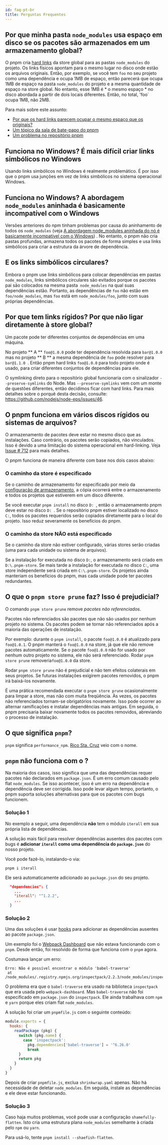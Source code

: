 ```yaml
---
id: faq-pt-br
title: Perguntas Frequentes
---
```



## Por que minha pasta `node_modules` usa espaço em disco se os pacotes são armazenados em um armazenamento global?

O pnpm cria [hard links](https://en.wikipedia.org/wiki/Hard_link) da store global para as pastas `node_modules` do projeto.
Os links físicos apontam para o mesmo lugar no disco onde estão os arquivos originais.
Então, por exemplo, se você tem `foo` no seu projeto como uma dependência e ocupa 1MB de espaço,
então parecerá que ocupa 1MB de espaço na pasta `node_modules` do projeto e
a mesma quantidade de espaço na store global. No entanto, esse 1MB é * o mesmo espaço * no disco
abordada a partir de dois locais diferentes. Então, no total, 'foo` ocupa 1MB,
não 2MB.

Para mais sobre este assunto:

* [Por que os hard links parecem ocupar o mesmo espaço que os originais?](https://unix.stackexchange.com/questions/88423/why-do-hard-links-seem-to-take-the-same-space-as-the-originals)
* [Um tópico da sala de bate-papo do pnpm](https://gist.github.com/zkochan/106cfef49f8476b753a9cbbf9c65aff1)
* [Um problema no repositório pnpm](https://github.com/pnpm/pnpm/issues/794)

## Funciona no Windows? É mais difícil criar links simbólicos no Windows

Usando links simbólicos no Windows é realmente problemático. É por isso que o pnpm usa junções em vez de links simbólicos no sistema operacional Windows.

## Funciona no Windows? A abordagem `node_modules` aninhada é basicamente incompatível com o Windows

Versões anteriores do npm tinham problemas por causa do aninhamento de todos os `node_modules` (veja [A abordagem node_modules aninhada do nó é basicamente incompatível com o Windows](https://github.com/nodejs/node-v0.x-archive/issues/6960)) . No entanto, o pnpm não cria pastas profundas, armazena todos os pacotes de forma simples e usa links simbólicos para criar a estrutura da árvore de dependência.

## E os links simbólicos circulares?

Embora o pnpm use links simbólicos para colocar dependências em pastas `node_modules`, links simbólicos circulares são evitados porque os pacotes pai são colocados na mesma pasta` node_modules` na qual suas dependências estão. Portanto, as dependências de `foo` não estão em `foo/node_modules`, mas `foo` está em `node_modules/foo`, junto com suas próprias dependências.

## Por que tem links rígidos? Por que não ligar diretamente à store global?

Um pacote pode ter diferentes conjuntos de dependências em uma máquina.

No projeto ** A ** `foo@1.0.0` pode ter dependência resolvida para `bar@1.0.0` mas no projeto ** B ** a mesma dependência de `foo` pode resolver para `bar@1.1.0 `. Então pnpm hard links `foo@1.0.0` para todo projeto onde é usado, para criar diferentes conjuntos de dependências para ele.

O symlinking direto para o repositório global funcionaria com o sinalizador `--preserve-symlinks` do Node. Mas `--preserve-symlinks` vem
com um monte de questões diferentes, então decidimos ficar com hard links.
Para mais detalhes sobre o porquê desta decisão, consulte: https://github.com/nodejs/node-eps/issues/46.

## O pnpm funciona em vários discos rígidos ou sistemas de arquivos?

O armazenamento de pacotes deve estar no mesmo disco que as instalações.
Caso contrário, os pacotes serão copiados, não vinculados.
Isso é devido a uma limitação do sistema operacional em hard-linking. Veja [Issue # 712](https://github.com/pnpm/pnpm/issues/712) para mais detalhes.

O pnpm funciona de maneira diferente com base nos dois casos abaixo:

### O caminho da store é especificado

Se o caminho de armazenamento for especificado por meio da [configuração de armazenamento](configuring.md), a cópia ocorrerá entre o armazenamento e todos os projetos que estiverem em um disco diferente.

Se você executar `pnpm install` no disco `D: `, então o armazenamento pnpm deve estar no disco `D: `.
Se o repositório pnpm estiver localizado no disco `C:`, todos os pacotes requeridos serão copiados diretamente para o local do projeto.
Isso reduz severamente os benefícios do pnpm.

### O caminho da store NÃO está especificado

Se o caminho da store não estiver configurado, várias stores serão criadas (uma para cada unidade ou sistema de arquivos).

Se a instalação for executada no disco `D:`, o armazenamento será criado em `D:\.pnpm-store`.
Se mais tarde a instalação for executada no disco `C:`, uma store independente será criada em `C:\.pnpm-store`.
Os projetos ainda manteriam os benefícios do pnpm, mas cada unidade pode ter pacotes redundantes.

## O que o `pnpm store prune` faz? Isso é prejudicial?

O comando `pnpm store prune` remove _pacotes não referenciados_.

Pacotes não referenciados são pacotes que não são usados ​​por nenhum projeto no sistema.
Os pacotes podem se tornar não referenciados após a maioria das operações de instalação.

Por exemplo: durante o `pnpm install`, o pacote `foo@1.0.0` é atualizado para `foo@1.0.1`.
O pnpm manterá o `foo@1.0.0` na store, já que ele não remove pacotes automaticamente.
Se o pacote `foo@1.0.0` não for usado por nenhum outro projeto no sistema, ele não será referenciado.
Rodar `pnpm store prune` removeria`foo@1.0.0` da store.

Rodar `pnpm store prune` não é prejudicial e não tem efeitos colaterais em seus projetos.
Se futuras instalações exigirem pacotes removidos, o pnpm irá baixá-los novamente.

É uma prática recomendada executar o `pnpm store prune` ocasionalmente para limpar a store, mas não com muita freqüência.
Às vezes, os pacotes não referenciados tornam-se obrigatórios novamente.
Isso pode ocorrer ao alternar ramificações e instalar dependências mais antigas.
Em seguida, o pnpm precisaria baixar novamente todos os pacotes removidos, abreviando o processo de instalação.

## O que significa `pnpm`?

`pnpm` significa `performance_npm`. [Rico Sta. Cruz](https://github.com/rstacruz/) veio com o nome.

## `pnpm` não funciona com o <SEU-PROJETO>?

Na maioria dos casos, isso significa que uma das dependências requer pacotes não declarados em `package.json`.
É um erro comum causado pelo flat `node_modules`. Se isso acontecer, isso é um erro na dependência e
dependência deve ser corrigida. Isso pode levar algum tempo, portanto, o pnpm suporta soluções alternativas para que os pacotes com bugs funcionem.

### Solução 1

No exemplo a seguir, uma dependência **não** tem o módulo `iterall` em sua própria lista de dependências.

A solução mais fácil para resolver dependências ausentes dos pacotes com bugs é **adicionar `iterall` como uma dependência do `package.json`** do nosso projeto.

Você pode fazê-lo, instalando-o via:

`pnpm i iterall`

Ele será automaticamente adicionado ao `package.json` do seu projeto.

```json
  "dependencies": {
    ...
    "iterall": "^1.2.2",
    ...
  }
```

### Solução 2

Uma das soluções é usar [hooks](hooks.md) para adicionar as dependências ausentes ao pacote `package.json`.

Um exemplo foi o [Webpack Dashboard](https://github.com/pnpm/pnpm/issues/1043) que não estava funcionando com o `pnpm`. Desde então, foi resolvido de forma que funciona com o `pnpm` agora.

Costumava lançar um erro:

```console
Erro: Não é possível encontrar o módulo 'babel-traverse'
 at /node_modules/.registry.npmjs.org/inspectpack/2.2.3/node_modules/inspectpack/lib/actions/parse
```

O problema era que o `babel-traverse` era usado na biblioteca `inspectpack` que era usada pelo `webpack-dashboard`. Mas `babel-traverse` não foi especificado em `package.json` do `inspectpack`. Ele ainda trabalhava com `npm` e `yarn` porque eles criam flat `node_modules`.

A solução foi criar um `pnpmfile.js` com o seguinte conteúdo:

```js
module.exports = {
  hooks: {
    readPackage (pkg) {
      switch (pkg.name) {
        case 'inspectpack':
          pkg.dependencies['babel-traverse'] = '^6.26.0'
          break
      }
      return pkg
    }
  }
}
```

Depois de criar `pnpmfile.js`, exclua `shrinkwrap.yaml` apenas. Não há necessidade de deletar `node_modules`. Em seguida, instale as dependências e ele deve estar funcionando.

### Solução 3

Caso haja muitos problemas, você pode usar a configuração `shamefully-flatten`. Isto cria uma estrutura plana `node_modules` semelhante à criada pelo `npm` ou `yarn`.

Para usá-lo, tente `pnpm install --shaefish-flatten`.
